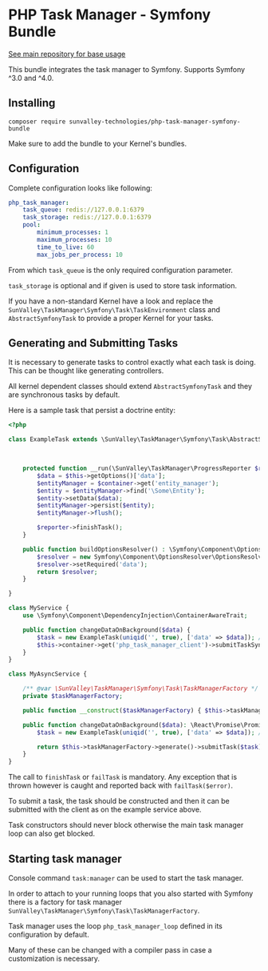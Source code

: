 # PHP Task Manager - Symfony Bundle

[See main repository for base usage](https://github.com/sunvalley-technologies/php-task-manager)

This bundle integrates the task manager to Symfony. Supports Symfony ^3.0 and ^4.0.

## Installing

``
composer require sunvalley-technologies/php-task-manager-symfony-bundle
``

Make sure to add the bundle to your Kernel's bundles.

## Configuration

Complete configuration looks like following:

````yaml
php_task_manager:
    task_queue: redis://127.0.0.1:6379
    task_storage: redis://127.0.0.1:6379
    pool:
        minimum_processes: 1
        maximum_processes: 10
        time_to_live: 60
        max_jobs_per_process: 10
````

From which `task_queue` is the only required configuration parameter.

`task_storage` is optional and if given is used to store task information. 

If you have a non-standard Kernel have a look and replace the `SunValley\TaskManager\Symfony\Task\TaskEnvironment` class 
and `AbstractSymfonyTask` to provide a proper Kernel for your tasks.

## Generating and Submitting Tasks

It is necessary to generate tasks to control exactly what each task is doing. This can be thought like generating controllers.

All kernel dependent classes should extend `AbstractSymfonyTask` and they are synchronous tasks by default.

Here is a sample task that persist a doctrine entity:

````php
<?php

class ExampleTask extends \SunValley\TaskManager\Symfony\Task\AbstractSymfonyTask {
    


    protected function __run(\SunValley\TaskManager\ProgressReporter $reporter,\Symfony\Component\DependencyInjection\ContainerInterface $container) : void{
        $data = $this->getOptions()['data'];
        $entityManager = $container->get('entity_manager');
        $entity = $entityManager->find('\Some\Entity');
        $entity->setData($data);
        $entityManager->persist($entity);
        $entityManager->flush();

        $reporter->finishTask();
    }

    public function buildOptionsResolver() : \Symfony\Component\OptionsResolver\OptionsResolver{
        $resolver = new Symfony\Component\OptionsResolver\OptionsResolver();
        $resolver->setRequired('data');
        return $resolver;
    }

}

class MyService {
    use \Symfony\Component\DependencyInjection\ContainerAwareTrait;

    public function changeDataOnBackground($data) {
        $task = new ExampleTask(uniqid('', true), ['data' => $data]); // this can throw an exception if options are invalid
        $this->container->get('php_task_manager_client')->submitTaskSync($task);
    }
}

class MyAsyncService {

    /** @var \SunValley\TaskManager\Symfony\Task\TaskManagerFactory */
    private $taskManagerFactory;

    public function __construct($taskManagerFactory) { $this->taskManagerFactory = $taskManagerFactory; }

    public function changeDataOnBackground($data): \React\Promise\PromiseInterface {
        $task = new ExampleTask(uniqid('', true), ['data' => $data]); // this can throw an exception if options are invalid

        return $this->taskManagerFactory->generate()->submitTask($task);
    }
}

````

The call to `finishTask` or `failTask` is mandatory. Any exception that is thrown however is caught and reported back with `failTask($error)`.

To submit a task, the task should be constructed and then it can be submitted with the client as on the example service above.

Task constructors should never block otherwise the main task manager loop can also get blocked.

## Starting task manager

Console command `task:manager` can be used to start the task manager.

In order to attach to your running loops that you also started with Symfony there is a factory for task manager `SunValley\TaskManager\Symfony\Task\TaskManagerFactory`.

Task manager uses the loop `php_task_manager_loop` defined in its configuration by default.

Many of these can be changed with a compiler pass in case a customization is necessary. 

